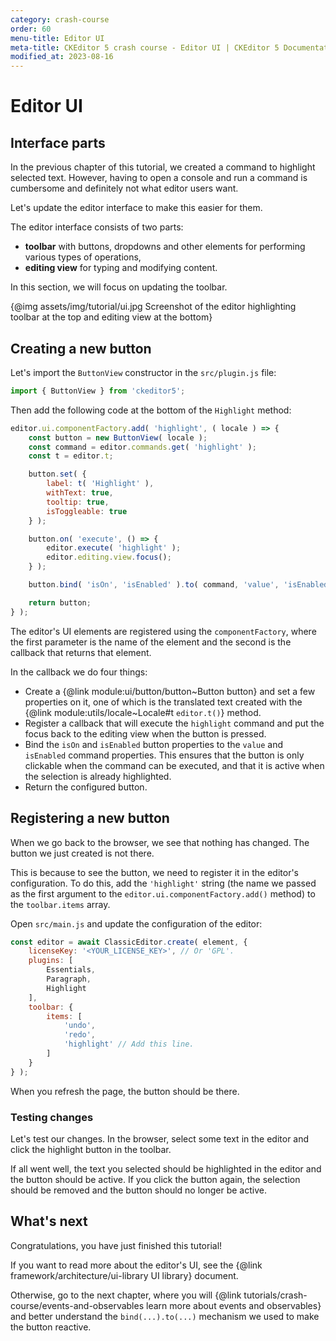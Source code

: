 ```yaml
---
category: crash-course
order: 60
menu-title: Editor UI
meta-title: CKEditor 5 crash course - Editor UI | CKEditor 5 Documentation
modified_at: 2023-08-16
---
```


# Editor UI

## Interface parts

In the previous chapter of this tutorial, we created a command to highlight selected text. However, having to open a console and run a command is cumbersome and definitely not what editor users want.

Let's update the editor interface to make this easier for them.

The editor interface consists of two parts:

* **toolbar** with buttons, dropdowns and other elements for performing various types of operations,
* **editing view** for typing and modifying content.

In this section, we will focus on updating the toolbar.

{@img assets/img/tutorial/ui.jpg Screenshot of the editor highlighting toolbar at the top and editing view at the bottom}

## Creating a new button

Let's import the `ButtonView` constructor in the `src/plugin.js` file:

```js
import { ButtonView } from 'ckeditor5';
```

Then add the following code at the bottom of the `Highlight` method:

```js
editor.ui.componentFactory.add( 'highlight', ( locale ) => {
	const button = new ButtonView( locale );
	const command = editor.commands.get( 'highlight' );
	const t = editor.t;

	button.set( {
		label: t( 'Highlight' ),
		withText: true,
		tooltip: true,
		isToggleable: true
	} );

	button.on( 'execute', () => {
		editor.execute( 'highlight' );
		editor.editing.view.focus();
	} );

	button.bind( 'isOn', 'isEnabled' ).to( command, 'value', 'isEnabled' );

	return button;
} );
```

The editor's UI elements are registered using the `componentFactory`, where the first parameter is the name of the element and the second is the callback that returns that element.

In the callback we do four things:

* Create a {@link module:ui/button/button~Button button} and set a few properties on it, one of which is the translated text created with the {@link module:utils/locale~Locale#t `editor.t()`} method.
* Register a callback that will execute the `highlight` command and put the focus back to the editing view when the button is pressed.
* Bind the `isOn` and `isEnabled` button properties to the `value` and `isEnabled` command properties. This ensures that the button is only clickable when the command can be executed, and that it is active when the selection is already highlighted.
* Return the configured button.

## Registering a new button

When we go back to the browser, we see that nothing has changed. The button we just created is not there.

This is because to see the button, we need to register it in the editor's configuration. To do this, add the `'highlight'` string (the name we passed as the first argument to the `editor.ui.componentFactory.add()` method) to the `toolbar.items` array.

Open `src/main.js` and update the configuration of the editor:

```js
const editor = await ClassicEditor.create( element, {
	licenseKey: '<YOUR_LICENSE_KEY>', // Or 'GPL'.
	plugins: [
		Essentials,
		Paragraph,
		Highlight
	],
	toolbar: {
		items: [
			'undo',
			'redo',
			'highlight' // Add this line.
		]
	}
} );
```

When you refresh the page, the button should be there.

### Testing changes

Let's test our changes. In the browser, select some text in the editor and click the highlight button in the toolbar.

If all went well, the text you selected should be highlighted in the editor and the button should be active. If you click the button again, the selection should be removed and the button should no longer be active.

## What's next

Congratulations, you have just finished this tutorial!

If you want to read more about the editor's UI, see the {@link framework/architecture/ui-library UI library} document.

Otherwise, go to the next chapter, where you will {@link tutorials/crash-course/events-and-observables learn more about events and observables} and better understand the `bind(...).to(...)` mechanism we used to make the button reactive.
